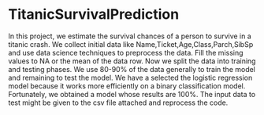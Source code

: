 # TitanicSurvivalPrediction

In this project, we estimate the survival chances of a person to survive in a titanic crash. We collect initial data like Name,Ticket,Age,Class,Parch,SibSp and use data science techniques to preprocess the data.
Fill the missing values to NA or the mean of the data row. Now we split the data into training and testing phases. We use 80-90% of the data generally to train the model and remaining to test the model. 
We have a selected the logistic regression model because it works more efficiently on a binary classification model.
Fortunately, we obtained a model whose results are 100%. The input data to test might be given to the csv file attached and reprocess the code.
